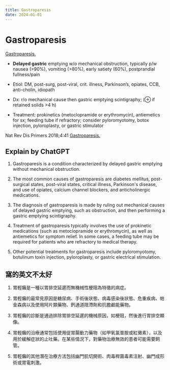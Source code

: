 ```yaml
---
title: Gastroparesis
date: 2024-01-01
---
```

# Gastroparesis

[Gastroparesis.](https://www.ncbi.nlm.nih.gov/pubmed/30385743)

* **Delayed gastric** emptying w/o mechanical obstruction, typically p/w nausea (>90%), vomiting (>80%), early satiety (60%), postprandial fullness/pain

* Etiol: DM, post-surg, post-viral, crit. illness, Parkinson’s, opiates, CCB, anti-cholin, idiopath

* Dx: r/o mechanical cause then gastric emptying scintigraphy; (⊕ if retained solids >4 h)

* Treatment: prokinetics (metoclopramide or erythromycin), antiemetics for sx; feeding tube if refractory; consider pyloromyotomy, botox injection, pyloroplasty, or gastric stimulator

Nat Rev Dis Primers 2018;4:41
[Gastroparesis.](https://www.ncbi.nlm.nih.gov/pubmed/30385743)


## Explain by ChatGPT


1. Gastroparesis is a condition characterized by delayed gastric emptying without mechanical obstruction.

2. The most common causes of gastroparesis are diabetes mellitus, post-surgical states, post-viral states, critical illness, Parkinson's disease, and use of opiates, calcium channel blockers, and anticholinergic medications.

3. The diagnosis of gastroparesis is made by ruling out mechanical causes of delayed gastric emptying, such as obstruction, and then performing a gastric emptying scintigraphy.

4. Treatment of gastroparesis typically involves the use of prokinetic medications (such as metoclopramide or erythromycin), as well as antiemetics for symptom relief. In some cases, a feeding tube may be required for patients who are refractory to medical therapy.

5. Other potential treatments for gastroparesis include pyloromyotomy, botulinum toxin injection, pyloroplasty, or gastric electrical stimulation.

## 窩的英文不太好

1. 胃輕癱是一種以胃排空延遲而無機械性梗阻為特徵的病症。

2. 胃輕癱的最常見原因是糖尿病、手術後狀態、病毒感染後狀態、危重疾病、帕金森病以及使用阿片類藥物、鈣通道阻滯劑和抗膽鹼能藥物。

3. 胃輕癱的診斷是通過排除胃排空延遲的機械原因，如梗阻，然後進行胃排空顯像。

4. 胃輕癱的治療通常包括使用促胃腸動力藥物（如甲氧氯普胺或紅黴素），以及用於緩解症狀的止吐藥。在某些情況下，對藥物治療無效的患者可能需要飼管。

5. 胃輕癱的其他潛在治療方法包括幽門肌切開術、肉毒桿菌毒素注射、幽門成形術或胃電刺激。
